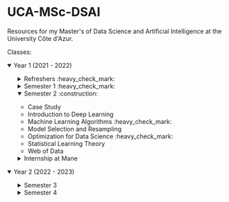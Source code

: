 # UCA-MSc-DSAI

Resources for my Master's of Data Science and Artificial Intelligence at the University Côte d'Azur.

Classes:

<details open>
  <summary> Year 1 (2021 - 2022) </summary>

  <ul>
  <details>
    <summary> Refreshers :heavy_check_mark: </summary>
    <ul>
      <li> Algorithmics </li>
      <li> Basic tools </li>
      <li> Linear Algebra </li>
      <li> Probabilities </li>
      <li> Research Methods </li>
    </ul>
  </details>

  <details>
    <summary> Semester 1 :heavy_check_mark: </summary>
    <ul>
      <li> Data Visualization </li>
      <li> Ethics </li>
      <li> Intro to Machine Learning </li>
      <li> Python Data Manipulation </li>
      <li> R Processing Large Datasets </li>
      <li> Seminar </li>
      <li> Statistical Inference Practice </li>
      <li> Statistical Inference Theory </li>
    </ul>
  </details>

  <details open>
    <summary> Semester 2 :construction: </summary>
    <ul>
      <li> Case Study </li>
      <li> Introduction to Deep Learning </li>
      <li> Machine Learning Algorithms :heavy_check_mark: </li>
      <li> Model Selection and Resampling </li>
      <li> Optimization for Data Science :heavy_check_mark: </li>
      <li> Statistical Learning Theory </li>
      <li> Web of Data </li>
    </ul>
  </details>
  
  <details>
    <summary> Internship at Mane </summary>
  </details>
  </ul>
</details>

<details open>
<summary> Year 2 (2022 - 2023) </summary>
<ul>

  <details>
  <summary> Semester 3 </summary>
  <ul>
  <li></li>
  </ul>
  </details>
  <details>
</li>
  <summary> Semester 4 </summary>
  </details>
</ul>
</details>
</ul>
